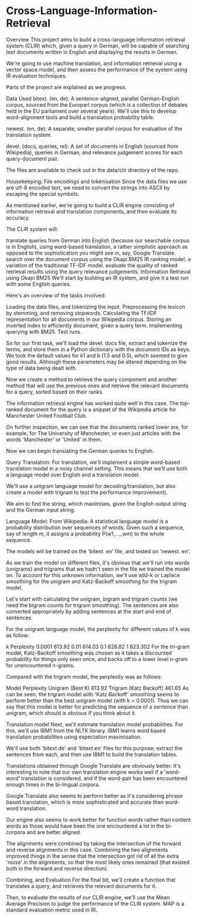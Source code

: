 # Cross-Language-Information-Retrieval

Overview
This project aims to build a cross-language information retrieval system (CLIR) which, given a query in German, will be capable of searching text documents written in English and displaying the results in German.

We're going to use machine translation, and information retrieval using a vector space model, and then assess the performance of the system using IR evaluation techniques.

Parts of the project are explained as we progress.

Data Used
bitext. (en, de): A sentence-aligned, parallel German-English corpus, sourced from the Europarl corpus (which is a collection of debates held in the EU parliament over several years). We'll use this to develop word-alignment tools and build a translation probability table.

newest. (en, de): A separate, smaller parallel corpus for evaluation of the translation system.

devel. (docs, queries, rel): A set of documents in English (sourced from Wikipedia), queries in German, and relevance judgement scores for each query-document pair.

The files are available to check out in the data/clir directory of the repo.

Housekeeping: File encodings and tokenisation
Since the data files we use are utf-8 encoded text, we need to convert the strings into ASCII by escaping the special symbols.

As mentioned earlier, we're going to build a CLIR engine consisting of information retrieval and translation components, and then evaluate its accuracy.

The CLIR system will:

translate queries from German into English (because our searchable corpus is in English), using word-based translation, a rather simplistic approach as opposed to the sophistication you might see in, say, Google Translate.
search over the document corpus using the Okapi BM25 IR ranking model, a variation of the traditional TF-IDF model.
evaluate the quality of ranked retrieval results using the query relevance judgements.
Information Retrieval using Okapi BM25
We'll start by building an IR system, and give it a test run with some English queries.

Here's an overview of the tasks involved:

Loading the data files, and tokenizing the input.
Preprocessing the lexicon by stemming, and removing stopwords.
Calculating the TF/IDF representation for all documents in our Wikipedia corpus.
Storing an inverted index to efficiently document, given a query term.
Implementing querying with BM25.
Test runs.

So for our first task, we'll load the devel. docs file, extract and tokenize the terms, and store them in a Python dictionary with the document IDs as keys.
We took the default values for k1 and b (1.5 and 0.5), which seemed to give good results. Although these parameters may be altered depending on the type of data being dealt with.

Now we create a method to retrieve the query component and another method that will use the previous ones and retrieve the relevant documents for a query, sorted based on their ranks.

The information retrieval engine has worked quite well in this case. The top-ranked document for the query is a snippet of the Wikipedia article for Manchester United Football Club.

On further inspection, we can see that the documents ranked lower are, for example, for The University of Manchester, or even just articles with the words 'Manchester' or 'United' in them.

Now we can begin translating the German queries to English.

Query Translation:
For translation, we'll implement a simple word-based translation model in a noisy channel setting. This means that we'll use both a language model over English and a translation model.

We'll use a unigram language model for decoding/translation, but also create a model with trigram to test the performance improvement).

We aim to find the string, 
 which maximises, given the English output string and the German input string.

Language Model:
From Wikipedia: A statistical language model is a probability distribution over sequences of words. Given such a sequence, say of length m, it assigns a probability P(w1,....,wm) to the whole sequence.

The models will be trained on the 'bitext. en' file, and tested on 'newest. en'.

As we train the model on different files, it's obvious that we'll run into words (unigrams) and trigrams that we hadn't seen in the file we trained the model on. To account for this unknown information, we'll use add-k or Laplace smoothing for the unigram and Katz-Backoff smoothing for the trigram model.

Let's start with calculating the unigram, bigram and trigram counts (we need the bigram counts for trigram smoothing). The sentences are also converted appropriately by adding sentences at the start and end of sentences.

For the unigram language model, the perplexity for different values of k was as follow:

k	Perplexity
0.0001	613.92
0.01	614.03
0.1	628.82
1	823.302
For the tri-gram model, Katz-Backoff smoothing was chosen as it takes a discounted probability for things only seen once, and backs off to a lower level n-gram for unencountered n-grams.

Compared with the trigram model, the perplexity was as follows:

Model	Perplexity
Unigram (Best K)	613.92
Trigram (Katz Backoff)	461.65
As can be seen, the trigram model with 'Katz Backoff' smoothing seems to perform better than the best unigram model (with k = 0.0001). Thus we can say that this model is better for predicting the sequence of a sentence than unigram, which should is obvious if you think about it.

Translation model
Next, we'll estimate translation model probabilities. For this, we'll use IBM1 from the NLTK library. IBM1 learns word based translation probabilities using expectation maximisation.

We'll use both 'bitext.de' and 'bitext.en' files for this purpose; extract the sentences from each, and then use IBM1 to build the translation tables.

Translations obtained through Google Translate are obviously better. It's interesting to note that our own translation engine works well if a 'word-word' translation is considered, and if the word-pair has been encountered enough times in the bi-lingual corpora.

Google Translate also seems to perform better as it's considering phrase based translation, which is more sophisticated and accurate than word-word translation.

Our engine also seems to work better for function words rather than content words as those would have been the one encountered a lot in the bi-corpora and are better aligned.

The alignments were combined by taking the intersection of the forward and reverse alignments in this case. Combining the two alignments improved things in the sense that the intersection got rid of all the extra 'noise' in the alignments, so that the most likely ones remained (that existed both in the forward and reverse direction).

Combining, and Evaluation
For the final bit, we'll create a function that translates a query, and retrieves the relevant documents for it.

Then, to evaluate the results of our CLIR engine, we'll use the Mean Average Precision to judge the performance of the CLIR system. MAP is a standard evaluation metric used in IR.
